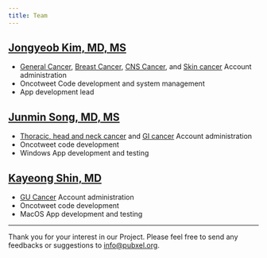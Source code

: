 ```yaml
---
title: Team
---
```


## [Jongyeob Kim, MD, MS](https://scholar.google.com/citations?user=7VjefOQAAAAJ&hl=en&oi=ao)
- [General Cancer](), [Breast Cancer](), [CNS Cancer](), and [Skin cancer]() Account administration
- Oncotweet Code development and system management
- App development lead

## [Junmin Song, MD, MS](https://scholar.google.com/citations?user=4PR_CKsAAAAJ&hl=en)
- [Thoracic, head and neck cancer]() and [GI cancer]() Account administration
- Oncotweet code development
- Windows App development and testing

## [Kayeong Shin, MD]()
- [GU Cancer]() Account administration
- Oncotweet code development
- MacOS App development and testing


---
Thank you for your interest in our Project. Please feel free to send any feedbacks or suggestions to info@pubxel.org.